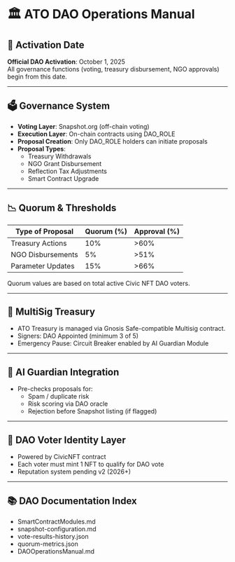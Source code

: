 # 🏛️ ATO DAO Operations Manual

## 📆 Activation Date
**Official DAO Activation**: October 1, 2025  
All governance functions (voting, treasury disbursement, NGO approvals) begin from this date.

---

## 🗳️ Governance System
- **Voting Layer**: Snapshot.org (off-chain voting)
- **Execution Layer**: On-chain contracts using DAO_ROLE
- **Proposal Creation**: Only DAO_ROLE holders can initiate proposals
- **Proposal Types**:
  - Treasury Withdrawals
  - NGO Grant Disbursement
  - Reflection Tax Adjustments
  - Smart Contract Upgrade

---

## 📉 Quorum & Thresholds
| Type of Proposal     | Quorum (%) | Approval (%) |
|----------------------|------------|---------------|
| Treasury Actions     | 10%        | >60%          |
| NGO Disbursements    | 5%         | >51%          |
| Parameter Updates    | 15%        | >66%          |

Quorum values are based on total active Civic NFT DAO voters.

---

## 🔐 MultiSig Treasury
- ATO Treasury is managed via Gnosis Safe-compatible Multisig contract.
- Signers: DAO Appointed (minimum 3 of 5)
- Emergency Pause: Circuit Breaker enabled by AI Guardian Module

---

## 🧠 AI Guardian Integration
- Pre-checks proposals for:
  - Spam / duplicate risk
  - Risk scoring via DAO oracle
  - Rejection before Snapshot listing (if flagged)

---

## 🧾 DAO Voter Identity Layer
- Powered by CivicNFT contract
- Each voter must mint 1 NFT to qualify for DAO vote
- Reputation system pending v2 (2026+)

---

## 📚 DAO Documentation Index
- SmartContractModules.md
- snapshot-configuration.md
- vote-results-history.json
- quorum-metrics.json
- DAOOperationsManual.md
